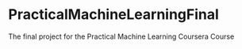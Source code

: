 # PracticalMachineLearningFinal
The final project for the Practical Machine Learning Coursera Course
